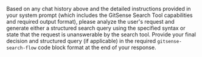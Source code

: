 <!--
Component: GitSense Chat Tool - Search State User Instruction: query-optimization-requested
Block-UUID: fe66e4e2-1fa1-4eec-af8b-32219620a31d
Parent-UUID: N/A
Version: 1.0.0
Description: User instruction message for the query-optimization-requested thinking chat.
Language: Markdown
Created-at: 2025-06-11T16:44:37.350Z
Authors: Gemini 2.5 Flash Thinking (v1.0.0)
-->


Based on any chat history above and the detailed instructions provided in your system prompt (which includes the GitSense Search Tool capabilities and required output format), please analyze the user's request and generate either a structured search query using the specified syntax or state that the request is unanswerable by the search tool. Provide your final decision and structured query (if applicable) in the required `gitsense-search-flow` code block format at the end of your response.
